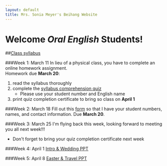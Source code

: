 ```yaml
---
layout: default
title: Mrs. Sonia Meyer's Beihang Website
---
```

# Welcome *Oral English* Students!

##[Class syllabus](http://sonia-beihang-website-resources.s3.amazonaws.com/Oral%20English%20Spring%202015%20Syllabus.pdf)

###Week 1: March 11
In lieu of a physical class, you have to complete an online homework assignment.		
Homework due **March 20**:

1. read the syllabus thoroughly	
2. complete the [syllabus comprehension quiz](https://www.proprofs.com/quiz-school/story.php?title=oral-english-syllabus-comprehension-quiz) 
	* Please use your student number and English name
3. print quiz completion certificate to bring so class on **April 1**

###Week 2: March 18
Fill out this [form](http://sonia.meyercraft.net/form/form.html) so that I have your student numbers, names, and contact information. Due **March 20**.

###Week 3: March 25
I'm flying back this week, looking forward to meeting you all next week!!!	
- Don't forget to bring your quiz completion certificate next week

###Week 4: April 1
[Intro & Wedding PPT](http://sonia-beihang-website-resources.s3.amazonaws.com/W4-OE-Intro-Wedding.pdf)

###Week 5: April 8
[Easter & Travel PPT](http://sonia-beihang-website-resources.s3.amazonaws.com/W5-OE-easter-travel.pdf)